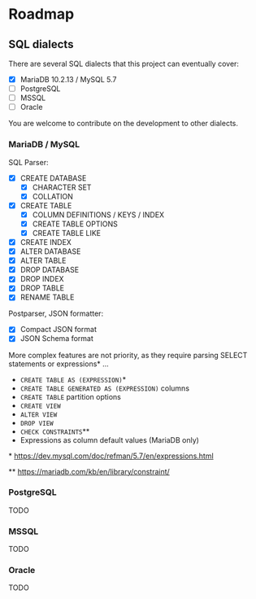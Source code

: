 # Roadmap

## SQL dialects

There are several SQL dialects that this project can eventually cover:

- [x] MariaDB 10.2.13 / MySQL 5.7
- [ ] PostgreSQL
- [ ] MSSQL
- [ ] Oracle

You are welcome to contribute on the development to other dialects.

### MariaDB / MySQL

SQL Parser:

- [X] CREATE DATABASE
  - [X] CHARACTER SET
  - [X] COLLATION
- [X] CREATE TABLE
  - [X] COLUMN DEFINITIONS / KEYS / INDEX
  - [X] CREATE TABLE OPTIONS
  - [X] CREATE TABLE LIKE
- [x] CREATE INDEX
- [x] ALTER DATABASE
- [X] ALTER TABLE
- [X] DROP DATABASE
- [X] DROP INDEX
- [X] DROP TABLE
- [X] RENAME TABLE

Postparser, JSON formatter:

- [x] Compact JSON format
- [x] JSON Schema format

More complex features are not priority, as they require parsing SELECT statements or expressions* ...

- `CREATE TABLE AS (EXPRESSION)`*
- `CREATE TABLE GENERATED AS (EXPRESSION)` columns
- `CREATE TABLE` partition options
- `CREATE VIEW`
- `ALTER VIEW`
- `DROP VIEW`
- `CHECK CONSTRAINTS`**
- Expressions as column default values (MariaDB only)

\* https://dev.mysql.com/doc/refman/5.7/en/expressions.html

\*\* https://mariadb.com/kb/en/library/constraint/

### PostgreSQL

TODO

### MSSQL

TODO

### Oracle

TODO
